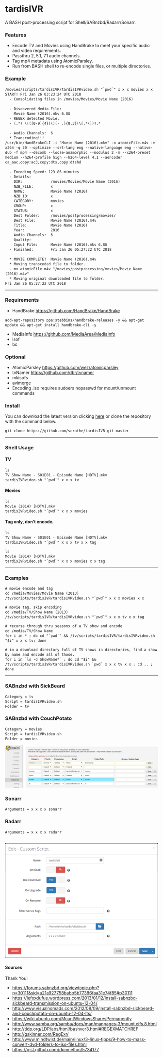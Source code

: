 # tardisIVR
A BASH post-processing script for Shell/SABnzbd/Radarr/Sonarr.

### Features
* Encode TV and Movies using HandBrake to meet your specific audio and video requirements.
* Passthru 2, 5.1, 7.1 audio channels.
* Tag mp4 metadata using AtomicParsley.
* Run from BASH shell to re-encode single files, or multiple directories.

### Example
```
/movies/scripts/tardisIVR/tardisIVRvideo.sh "`pwd`" x x x movies x x 
START! Fri Jan 26 03:23:24 UTC 2018
  - Consolidating files in /movies/Movies/Movie Name (2016)

  - Discovered Media File:
    Movie Name (2016).mkv 6.8G
  - REGEX detected Movie,
  - (.*) \(([0-9]{4})\)[- .]{0,3}(\[.*\])?.*

  - Audio Channels:  6
  * Transcoding!!!
/usr/bin/HandBrakeCLI -i "Movie Name (2016).mkv" -o atomicFile.m4v -e x264 -q 20 --optimize --srt-lang eng --native-language eng --native-dub -f mp4 --decomb --loose-anamorphic --modulus 2 -m --x264-preset medium --h264-profile high --h264-level 4.1 --aencoder ca_aac,copy:ac3,copy:dts,copy:dtshd

  - Encoding Speed: 123.86 minutes
  - Details:
    DIR:             /movies/Movies/Movie Name (2016)
    NZB_FILE:        x
    NAME:            Movie Name (2016)
    NZB_ID:          x
    CATEGORY:        movies
    GROUP:           x
    STATUS:          x
    Dest Folder:     /movies/postprocessing/movies/
    Dest File:       Movie Name (2016).m4v
    Title:           Movie Name (2016)
    Year:            2016
    Audio Channels:  6
    Quality:         
    Input File:      Movie Name (2016).mkv 6.8G
  - Finished:        Fri Jan 26 05:27:22 UTC 2018

  * MOVIE COMPLETE!  Movie Name (2016).m4v 
  * Moving transcoded file to folder.
  - mv atomicFile.m4v "/movies/postprocessing/movies/Movie Name (2016).m4v"
  * Moving original downloaded file to folder.
Fri Jan 26 05:27:22 UTC 2018
```
---
### Requirements
* HandBrake https://github.com/HandBrake/HandBrake
```
add-apt-repository ppa:stebbins/handbrake-releases -y && apt-get update && apt-get install handbrake-cli -y
```
* MediaInfo https://github.com/MediaArea/MediaInfo
* lsof
* bc

### Optional
* AtomicParsley https://github.com/wez/atomicparsley
* tvNamer https://github.com/dbr/tvnamer
* mkisofs
* avimerge
* Encoding .iso requires sudoers nopasswd for mount/unmount commands

### Install
You can download the latest version clicking [here](https://github.com/scrathe/tardisIVR/archive/master.zip) or clone the repository with the command below.
```
git clone https://github.com/scrathe/tardisIVR.git master
```
---
### Shell Usage
#### TV
```
ls
TV Show Name - S01E01 - Episode Name [HDTV].mkv
tardisIVRvideo.sh "`pwd`" x x x tv
```
#### Movies
```
ls
Movie (2014) [HDTV].mkv
tardisIVRvideo.sh "`pwd`" x x x movies
```
#### Tag only, don't encode.
```
ls
TV Show Name - S01E01 - Episode Name [HDTV].mkv
tardisIVRvideo.sh "`pwd`" x x x tv x x tag
```
```
ls
Movie (2014) [HDTV].mkv
tardisIVRvideo.sh "`pwd`" x x x movies x x tag
```
---
### Examples
```
# movie encode and tag
cd /media/Movies/Movie Name (2013)
/tv/scripts/tardisIVR/tardisIVRvideo.sh "`pwd`" x x x movies x x
```
```
# movie tag, skip encoding
cd /media/TV/Show Name (2013)
/tv/scripts/tardisIVR/tardisIVRvideo.sh "`pwd`" x x x tv x x tag
```
```
# recurse through thru seasons of a TV show and encode
cd /media/TV/Show Name
for i in * ; do cd "`pwd`" && /tv/scripts/tardisIVR/tardisIVRvideo.sh "$i" x x x tv; done
```
```
# in a download directory full of TV shows in directories, find a show by name and encode all of those.
for i in `ls -d ShowName*` ; do cd "$i" && /tv/scripts/tardisIVR/tardisIVRvideo.sh `pwd` x x x tv x x ; cd .. ; done
```
---
### SABnzbd with SickBeard
```
Category = tv
Script = tardisIVRvideo.sh
Folder = tv
```

### SABnzbd with CouchPotato
```
Category = movies
Script = tardisIVRvideo.sh
Folder = movies
```

![SABnzbd](https://github.com/scrathe/tardisIVR/blob/master/graphics/tardisIVR-Sonarr1.png?raw=true)

### Sonarr
```
Arguments = x x x x sonarr
```

### Radarr
```
Arguments = x x x x radarr
```

![Sonarr](https://github.com/scrathe/tardisIVR/blob/master/graphics/tardisIVR-Sonarr2.png?raw=true)
---
#### Sources
Thank You!
* https://forums.sabnzbd.org/viewtopic.php?p=30111&sid=a21a927758babb5b77386faa31e74f85#p30111
* https://lefoxdufue.wordpress.com/2013/01/12/install-sabnzbd-sickbeard-transmission-on-ubuntu-12-04/
* http://www.visualnomads.com/2012/08/09/install-sabnzbd-sickbeard-and-couchpotato-on-ubuntu-12-04-lts/
* https://wiki.ubuntu.com/MountWindowsSharesPermanently
* http://www.samba.org/samba/docs/man/manpages-3/mount.cifs.8.html
* http://tldp.org/LDP/abs/html/bashver3.html#REGEXMATCHREF
* http://gskinner.com/RegExr/
* http://www.mindtwist.de/main/linux/3-linux-tipps/9-how-to-mass-convert-dvd-folders-to-iso-files.html
* https://gist.github.com/donmelton/5734177
